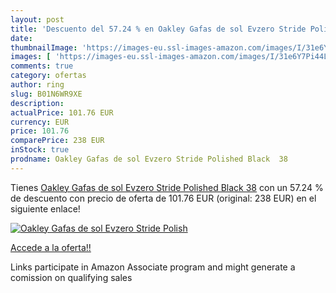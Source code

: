 ```yaml
---
layout: post
title: 'Descuento del 57.24 % en Oakley Gafas de sol Evzero Stride Polish'
date: 
thumbnailImage: 'https://images-eu.ssl-images-amazon.com/images/I/31e6Y7Pi44L._SL200_.jpg'
images: [ 'https://images-eu.ssl-images-amazon.com/images/I/31e6Y7Pi44L._SL200_.jpg' ]
comments: true
category: ofertas
author: ring
slug: B01N6WR9XE
description:
actualPrice: 101.76 EUR
currency: EUR
price: 101.76
comparePrice: 238 EUR
inStock: true
prodname: Oakley Gafas de sol Evzero Stride Polished Black  38
---
```


Tienes [Oakley Gafas de sol Evzero Stride Polished Black  38](https://www.amazon.es/dp/B01N6WR9XE/?tag=tolees-21) con un 57.24 % de descuento con precio de oferta de 101.76 EUR (original: 238 EUR) en el siguiente enlace!

[![Oakley Gafas de sol Evzero Stride Polish](https://images-eu.ssl-images-amazon.com/images/I/31e6Y7Pi44L._SL200_.jpg)](https://www.amazon.es/dp/B01N6WR9XE/?tag=tolees-21)

[Accede a la oferta!!](https://www.amazon.es/dp/B01N6WR9XE/?tag=tolees-21)

Links participate in Amazon Associate program and might generate a comission on qualifying sales


